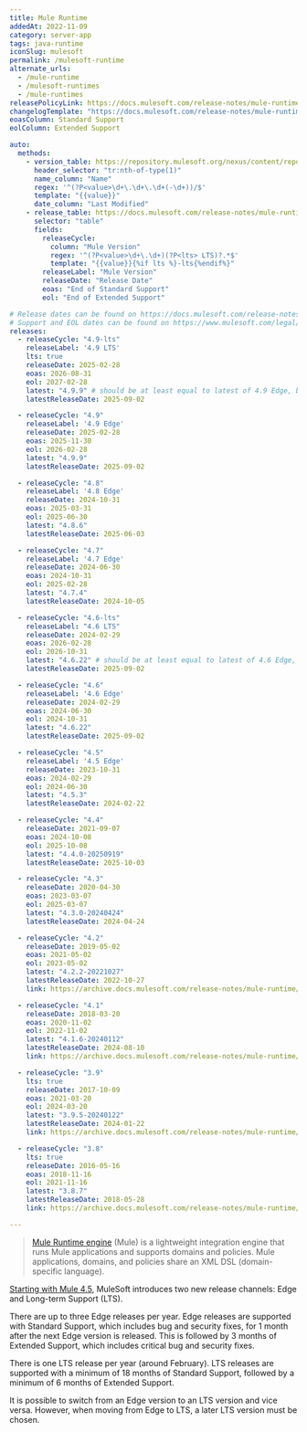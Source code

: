 ```yaml
---
title: Mule Runtime
addedAt: 2022-11-09
category: server-app
tags: java-runtime
iconSlug: mulesoft
permalink: /mulesoft-runtime
alternate_urls:
  - /mule-runtime
  - /mulesoft-runtimes
  - /mule-runtimes
releasePolicyLink: https://docs.mulesoft.com/release-notes/mule-runtime/lts-edge-release-cadence
changelogTemplate: "https://docs.mulesoft.com/release-notes/mule-runtime/mule-{{'__RELEASE_CYCLE__'|split:'-'|first}}.0-release-notes"
eoasColumn: Standard Support
eolColumn: Extended Support

auto:
  methods:
    - version_table: https://repository.mulesoft.org/nexus/content/repositories/releases/org/mule/runtime/mule-core/
      header_selector: "tr:nth-of-type(1)"
      name_column: "Name"
      regex: '^(?P<value>\d+\.\d+\.\d+(-\d+))/$'
      template: "{{value}}"
      date_column: "Last Modified"
    - release_table: https://docs.mulesoft.com/release-notes/mule-runtime/lts-edge-release-cadence
      selector: "table"
      fields:
        releaseCycle:
          column: "Mule Version"
          regex: '^(?P<value>\d+\.\d+)(?P<lts> LTS)?.*$'
          template: "{{value}}{%if lts %}-lts{%endif%}"
        releaseLabel: "Mule Version"
        releaseDate: "Release Date"
        eoas: "End of Standard Support"
        eol: "End of Extended Support"

# Release dates can be found on https://docs.mulesoft.com/release-notes/mule-runtime/mule-esb.
# Support and EOL dates can be found on https://www.mulesoft.com/legal/versioning-back-support-policy#mule-runtimes.
releases:
  - releaseCycle: "4.9-lts"
    releaseLabel: '4.9 LTS'
    lts: true
    releaseDate: 2025-02-28
    eoas: 2026-08-31
    eol: 2027-02-28
    latest: "4.9.9" # should be at least equal to latest of 4.9 Edge, but don't know how to automate that yet
    latestReleaseDate: 2025-09-02

  - releaseCycle: "4.9"
    releaseLabel: '4.9 Edge'
    releaseDate: 2025-02-28
    eoas: 2025-11-30
    eol: 2026-02-28
    latest: "4.9.9"
    latestReleaseDate: 2025-09-02

  - releaseCycle: "4.8"
    releaseLabel: '4.8 Edge'
    releaseDate: 2024-10-31
    eoas: 2025-03-31
    eol: 2025-06-30
    latest: "4.8.6"
    latestReleaseDate: 2025-06-03

  - releaseCycle: "4.7"
    releaseLabel: '4.7 Edge'
    releaseDate: 2024-06-30
    eoas: 2024-10-31
    eol: 2025-02-28
    latest: "4.7.4"
    latestReleaseDate: 2024-10-05

  - releaseCycle: "4.6-lts"
    releaseLabel: "4.6 LTS"
    releaseDate: 2024-02-29
    eoas: 2026-02-28
    eol: 2026-10-31
    latest: "4.6.22" # should be at least equal to latest of 4.6 Edge, but don't know how to automate that yet
    latestReleaseDate: 2025-09-02

  - releaseCycle: "4.6"
    releaseLabel: '4.6 Edge'
    releaseDate: 2024-02-29
    eoas: 2024-06-30
    eol: 2024-10-31
    latest: "4.6.22"
    latestReleaseDate: 2025-09-02

  - releaseCycle: "4.5"
    releaseLabel: '4.5 Edge'
    releaseDate: 2023-10-31
    eoas: 2024-02-29
    eol: 2024-06-30
    latest: "4.5.3"
    latestReleaseDate: 2024-02-22

  - releaseCycle: "4.4"
    releaseDate: 2021-09-07
    eoas: 2024-10-08
    eol: 2025-10-08
    latest: "4.4.0-20250919"
    latestReleaseDate: 2025-10-03

  - releaseCycle: "4.3"
    releaseDate: 2020-04-30
    eoas: 2023-03-07
    eol: 2025-03-07
    latest: "4.3.0-20240424"
    latestReleaseDate: 2024-04-24

  - releaseCycle: "4.2"
    releaseDate: 2019-05-02
    eoas: 2021-05-02
    eol: 2023-05-02
    latest: "4.2.2-20221027"
    latestReleaseDate: 2022-10-27
    link: https://archive.docs.mulesoft.com/release-notes/mule-runtime/mule-4.2.2-release-notes

  - releaseCycle: "4.1"
    releaseDate: 2018-03-20
    eoas: 2020-11-02
    eol: 2022-11-02
    latest: "4.1.6-20240112"
    latestReleaseDate: 2024-08-10
    link: https://archive.docs.mulesoft.com/release-notes/mule-runtime/mule-4.1.6-release-notes

  - releaseCycle: "3.9"
    lts: true
    releaseDate: 2017-10-09
    eoas: 2021-03-20
    eol: 2024-03-20
    latest: "3.9.5-20240122"
    latestReleaseDate: 2024-01-22
    link: https://archive.docs.mulesoft.com/release-notes/mule-runtime/mule-3.9.5-release-notes

  - releaseCycle: "3.8"
    lts: true
    releaseDate: 2016-05-16
    eoas: 2018-11-16
    eol: 2021-11-16
    latest: "3.8.7"
    latestReleaseDate: 2018-05-28
    link: https://archive.docs.mulesoft.com/release-notes/mule-runtime/mule-3.8.7-release-notes

---
```


> [Mule Runtime engine](https://docs.mulesoft.com/mule-runtime/latest/) (Mule) is a lightweight
> integration engine that runs Mule applications and supports domains and policies. Mule
> applications, domains, and policies share an XML DSL (domain-specific language).

[Starting with Mule 4.5](https://docs.mulesoft.com/release-notes/mule-runtime/lts-edge-release-cadence),
MuleSoft introduces two new release channels: Edge and Long-term Support (LTS).

There are up to three Edge releases per year.
Edge releases are supported with Standard Support, which includes bug and security fixes, for 1 month after the next Edge version is released.
This is followed by 3 months of Extended Support, which includes critical bug and security fixes.

There is one LTS release per year (around February).
LTS releases are supported with a minimum of 18 months of Standard Support,
followed by a minimum of 6 months of Extended Support.


It is possible to switch from an Edge version to an LTS version and vice versa.
However, when moving from Edge to LTS, a later LTS version must be chosen.
